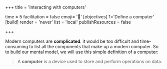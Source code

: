 +++
title = 'Interacting with computers'

time = 5
facilitation = false
emoji= '🧩'
[objectives]
 1='Define a computer'
[build]
  render = 'never'
  list = 'local'
  publishResources = false

+++

Modern computers are **complicated**: it would be too difficult and time-consuming to list all the components that make up a modern computer. So to build our mental model, we will use this simple definition of a computer:

> A **computer** is a device used to store and perform operations on data.
